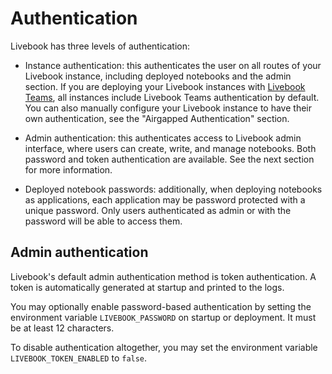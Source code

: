# Authentication

Livebook has three levels of authentication:

  * Instance authentication: this authenticates the user on all routes of your Livebook instance, including deployed notebooks and the admin section. If you are deploying your Livebook instances with [Livebook Teams](https://livebook.dev/teams), all instances include Livebook Teams authentication by default. You can also manually configure your Livebook instance to have their own authentication, see the "Airgapped Authentication" section.

  * Admin authentication: this authenticates access to Livebook admin interface, where users can create, write, and manage notebooks. Both password and token authentication are available. See the next section for more information.

  * Deployed notebook passwords: additionally, when deploying notebooks as applications, each application may be password protected with a unique password. Only users authenticated as admin or with the password will be able to access them.

## Admin authentication

Livebook's default admin authentication method is token authentication. A token is automatically generated at startup and printed to the logs.

You may optionally enable password-based authentication by setting the environment variable `LIVEBOOK_PASSWORD` on startup or deployment. It must be at least 12 characters.

To disable authentication altogether, you may set the environment variable `LIVEBOOK_TOKEN_ENABLED` to `false`.

